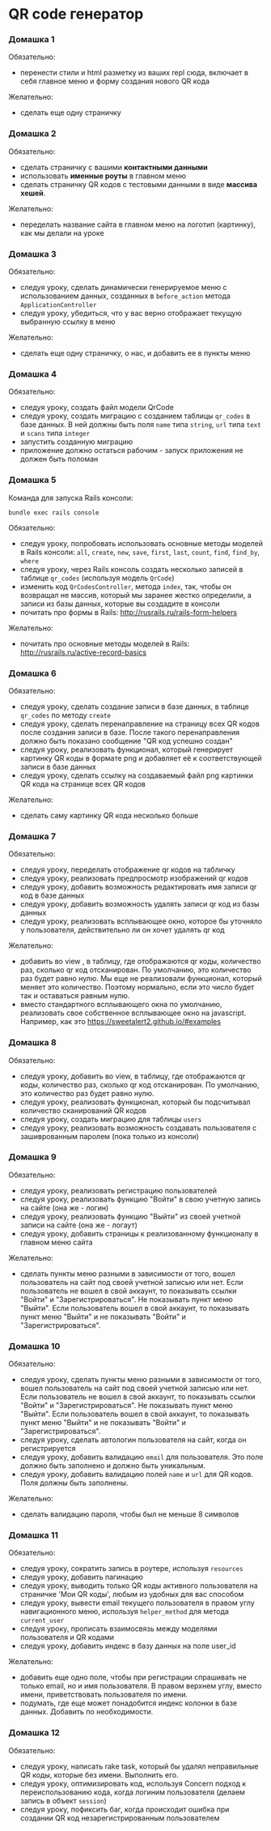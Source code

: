 # QR code генератор

### Домашка 1

Обязательно:
- перенести стили и html разметку из ваших repl сюда, включает в себя главное меню и форму создания нового QR кода 

Желательно:
- сделать еще одну страничку

### Домашка 2

Обязательно:
- сделать страничку с вашими **контактными данными**
- использовать **именные роуты** в главном меню
- сделать страничку QR кодов с тестовыми данными в виде **массива хешей**.

Желательно:
- переделать название сайта в главном меню на логотип (картинку), как мы делали на уроке

### Домашка 3

Обязательно:
- следуя уроку, сделать динамически генерируемое меню с использованием данных, созданных в `before_action` метода `ApplicationController`
- следуя уроку, убедиться, что у вас верно отображает текущую выбранную ссылку в меню

Желательно:
- сделать еще одну страничку, о нас, и добавить ее в пункты меню

### Домашка 4

Обязательно:
- следуя уроку, создать файл модели QrCode
- следуя уроку, создать миграцию с созданием таблицы `qr_codes` в базе данных. В ней должны быть поля `name` типа `string`, `url` типа `text` и `scans` типа `integer`
- запустить созданную миграцию
- приложение должно остаться рабочим - запуск приложения не должен быть поломан

### Домашка 5

Команда для запуска Rails консоли:

```
bundle exec rails console
```

Обязательно:
- следуя уроку, попробовать использовать основные методы моделей в Rails консоли: `all`, `create`, `new`, `save`, `first`, `last`, `count`, `find`, `find_by`, `where`
- следуя уроку, через Rails консоль создать несколько записей в таблице `qr_codes` (используя модель `QrCode`)
- изменить код `QrCodesController`, метода `index`, так, чтобы он возвращал не массив, который мы заранее жестко определили, а записи из базы данных, которые вы создадите в консоли 
- почитать про формы в Rails: http://rusrails.ru/rails-form-helpers  

Желательно:
- почитать про основные методы моделей в Rails: http://rusrails.ru/active-record-basics

### Домашка 6

Обязательно:
- следуя уроку, сделать создание записи в базе данных, в таблице `qr_codes` по методу `create`
- следуя уроку, сделать перенаправление на страницу всех QR кодов после создания записи в базе. После такого перенаправления должно быть показано сообщение "QR код успешно создан"
- следуя уроку, реализовать функционал, который генерирует картинку QR коды в формате png и добавляет её к соответствующей записи в базе данных
- следуя уроку, сделать ссылку на создаваемый файл png картинки QR кода на странице всех QR кодов

Желательно:
- сделать саму картинку QR кода несколько больше

### Домашка 7

Обязательно:
- следуя уроку, переделать отображение qr кодов на табличку
- следуя уроку, реализовать предпросмотр изображений qr кодов
- следуя уроку, добавить возможность редактировать имя записи qr код в базе данных
- следуя уроку, добавить возможность удалять записи qr код из базы данных
- следуя уроку, реализовать всплывающее окно, которое бы уточняло у пользователя, действительно ли он хочет удалять qr код

Желательно:
- добавить во view , в таблицу, где отображаются qr коды, количество раз, сколько qr код отсканирован. По умолчанию, это количество раз будет равно нулю. Мы еще не реализовали функционал, который меняет это количество. Поэтому нормально, если это число будет так и оставаться равным нулю.
- вместо стандартного всплывающего окна по умолчанию, реализовать свое собственное всплывающее окно на javascript. Например, как это https://sweetalert2.github.io/#examples

### Домашка 8

Обязательно:
- следуя уроку, добавить во view, в таблицу, где отображаются qr коды, количество раз, сколько qr код отсканирован. По умолчанию, это количество раз будет равно нулю. 
- следуя уроку, реализовать функционал, который бы подсчитывал количество сканирований QR кодов
- следуя уроку, создать миграцию для таблицы `users`
- следуя уроку, реализовать возможность создавать пользователя с зашиврованным паролем (пока только из консоли)

### Домашка 9

Обязательно:
- следуя уроку, реализовать регистрацию пользователей 
- следуя уроку, реализовать функцию "Войти" в свою учетную запись на сайте (она же - логин)
- следуя уроку, реализовать функцию "Выйти" из своей учетной записи на сайте (она же - логаут)
- следуя уроку, добавить страницы к реализованному функционалу в главном меню сайта

Желательно:
- сделать пункты меню разными в зависимости от того, вошел пользователь на сайт под своей учетной записью или нет. Если пользователь не вошел в свой аккаунт, то показывать ссылки "Войти" и "Зарегистрироваться". Не показывать пункт меню "Выйти". Если пользователь вошел в свой аккаунт, то показывать пункт меню "Выйти" и не показывать "Войти" и "Зарегистрироваться".

### Домашка 10

Обязательно:
- следуя уроку, сделать пункты меню разными в зависимости от того, вошел пользователь на сайт под своей учетной записью или нет. Если пользователь не вошел в свой аккаунт, то показывать ссылки "Войти" и "Зарегистрироваться". Не показывать пункт меню "Выйти". Если пользователь вошел в свой аккаунт, то показывать пункт меню "Выйти" и не показывать "Войти" и "Зарегистрироваться".
- следуя уроку, сделать автологин пользователя на сайт, когда он регистрируется
- следуя уроку, добавить валидацию `email` для пользователя. Это поле должно быть заполнено и должно быть уникальным.
- следуя уроку, добавить валидацию полей `name` и `url` для QR кодов. Поля должны быть заполнены.

Желательно:
- сделать валидацию пароля, чтобы был не меньше 8 символов

### Домашка 11
Обязательно:
- следуя уроку, сократить запись в роутере, используя `resources`
- следуя уроку, добавить пагинацию
- следуя уроку, выводить только QR коды активного пользователя на страничке 'Мои QR коды', любым из удобных для вас способом
- следуя уроку, вывести email текущего пользователя в правом углу навигационного меню, используя `helper_method` для метода `current_user`
- следуя уроку, прописать взаимосвязь между моделями пользователя и QR кодами
- следуя уроку, добавить индекс в базу данных на поле user_id

Желательно:
- добавить еще одно поле, чтобы при регистрации спрашивать не только email, но и имя пользователя. В правом верхнем углу, вместо имени, приветствовать пользователя по имени.
- подумать, где еще может понадобится индекс колонки в базе данных. Добавить по необходимости.

### Домашка 12
Обязательно:
- следуя уроку, написать rake task, который бы удалял неправильные QR коды, которые без имени. Выполнить его.
- следуя уроку, оптимизировать код, используя Concern подход к переиспользованию кода, когда логиним пользователя (делаем запись в объект `session`)
- следуя уроку, пофиксить баг, когда происходит ошибка при создании QR код незарегистрированным пользователем 